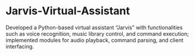 # Jarvis-Virtual-Assistant
Developed a Python-based virtual assistant “Jarvis” with functionalities such as voice recognition, music library control, and command 
execution; implemented modules for audio playback, command parsing, and client interfacing. 
